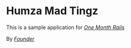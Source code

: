# Humza Mad Tingz

This is a sample application for 
[*One Month Rails*](https://onemonthrails.com)


By [*Founder*](www.getvape.co.uk)